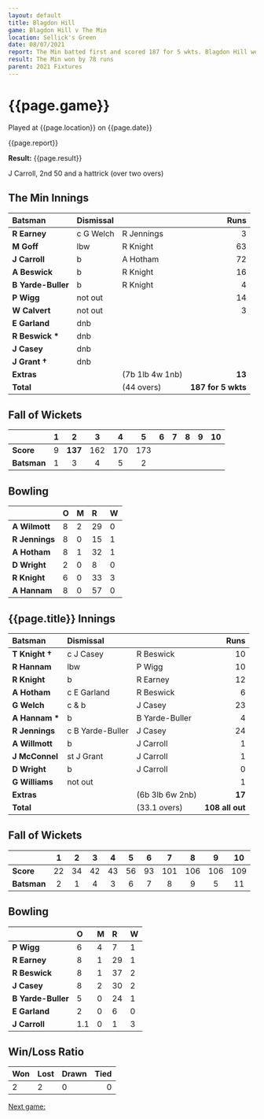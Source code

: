 ```yaml
---
layout: default
title: Blagdon Hill
game: Blagdon Hill v The Min
location: Sellick's Green
date: 08/07/2021
report: The Min batted first and scored 187 for 5 wkts. Blagdon Hill were all out for 109
result: The Min won by 78 runs
parent: 2021 Fixtures
---
```


# {{page.game}}

Played at {{page.location}} on {{page.date}}

{{page.report}}

**Result:** {{page.result}}

J Carroll, 2nd 50 and a hattrick (over two overs)

## The Min Innings

| Batsman | Dismissal | | Runs |
|:---|:---|---|---:|
| **R Earney** | c G Welch | R Jennings | 3 | 
| **M Goff** | lbw | R Knight | 63 | 
| **J Carroll** | b | A Hotham | 72 | 
| **A Beswick** | b | R Knight | 16 | 
| **B Yarde-Buller** | b  | R Knight | 4 | 
| **P Wigg** | not out |  | 14 | 
| **W Calvert** | not out |  | 3 | 
| **E Garland** | dnb |  |  | 
| **R Beswick &#42;** | dnb |  |  | 
| **J Casey** | dnb |  |  | 
| **J Grant &#8224;** | dnb |  |  | 
| **Extras** | | (7b 1lb 4w 1nb) | **13** | 
| **Total** | | (44 overs) | **187 for 5 wkts** | 

## Fall of Wickets

| | 1 | 2 | 3 | 4 | 5 | 6 | 7 | 8 | 9 | 10 |
|---|:---:|:---:|:---:|:---:|:---:|:---:|:---:|:---:|:---:|:---:|
| **Score** | 9 | **137** | 162 | 170 | 173 |  |  |  |  |  | 
| **Batsman** | 1 | 3 | 4 | 5 | 2 |  |  |  |  |  | 

## Bowling

| | O | M | R | W |
|---|:---|:---|:---|:---|
| **A Wilmott** | 8 | 2 | 29 | 0 | 
| **R Jennings** | 8 | 0 | 15 | 1 | 
| **A Hotham** | 8 | 1 | 32 | 1 | 
| **D Wright** | 2 | 0 | 8 | 0 | 
| **R Knight** | 6 | 0 | 33 | 3 |
| **A Hannam** | 8 | 0 | 57 | 0 |

## {{page.title}} Innings

| Batsman | Dismissal | | Runs |
|:---|:---|---|---:|
| **T Knight &#8224;** | c J Casey | R Beswick | 10 | 
| **R Hannam** | lbw | P Wigg | 10 | 
| **R Knight** | b | R Earney | 12 | 
| **A Hotham** | c E Garland | R Beswick | 6 | 
| **G Welch** | c & b | J Casey | 23 | 
| **A Hannam &#42;** | b  | B Yarde-Buller | 4 | 
| **R Jennings** | c B Yarde-Buller | J Casey | 24 | 
| **A Willmott** | b | J Carroll | 1 | 
| **J McConnel** | st J Grant | J Carroll | 1 | 
| **D Wright** | b | J Carroll | 0 | 
| **G Williams** | not out | | 1 | 
| **Extras** | | (6b 3lb 6w 2nb) | **17** | 
| **Total** | | (33.1 overs) | **108 all out** | 

## Fall of Wickets

| | 1 | 2 | 3 | 4 | 5 | 6 | 7 | 8 | 9 | 10 |
|---|:---:|:---:|:---:|:---:|:---:|:---:|:---:|:---:|:---:|:---:|
| **Score** | 22 | 34 | 42 | 43 | 56 | 93 | 101 | 106 | 106 | 109 |
| **Batsman** | 2 | 1 | 4 | 3 | 6 | 7 | 8 | 9 | 5 | 11 |

## Bowling

| | O | M | R | W |
|---|:---|:---|:---|:---|
| **P Wigg** | 6 | 4 | 7 | 1 | 
| **R Earney** | 8 | 1 | 29 | 1 | 
| **R Beswick** | 8 | 1 | 37 | 2 | 
| **J Casey** | 8 | 2 | 30 | 2 |
| **B Yarde-Buller** | 5 | 0 | 24 | 1 | 
| **E Garland** | 2 | 0 | 6 | 0 | 
| **J Carroll** | 1.1 | 0 | 1 | 3 | 

## Win/Loss Ratio

| Won | Lost | Drawn | Tied |
|:---|:---|:---|---:|
| 2 | 2 | 0 | 0 |

[Next game:]({{page.next}})